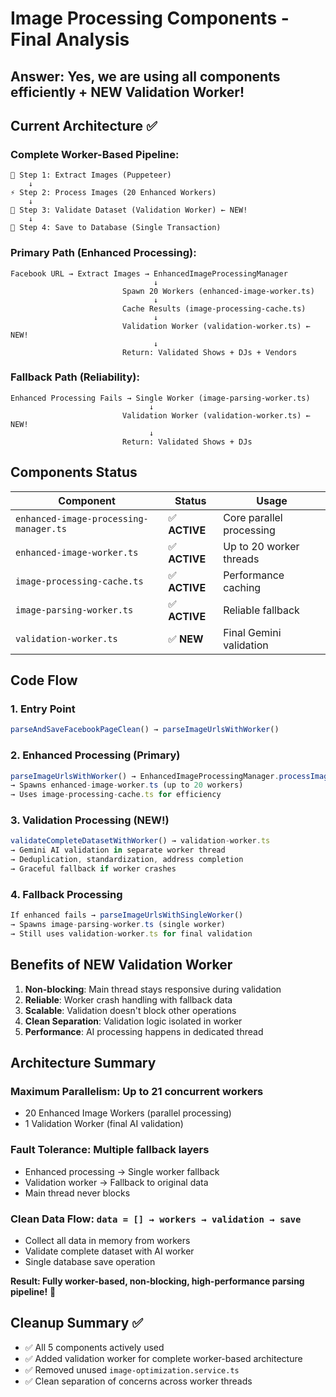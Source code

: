 # Image Processing Components - Final Analysis

## Answer: **Yes, we are using all components efficiently + NEW Validation Worker!**

## Current Architecture ✅

### **Complete Worker-Based Pipeline:**

```
🎯 Step 1: Extract Images (Puppeteer)
    ↓
⚡ Step 2: Process Images (20 Enhanced Workers)
    ↓
🧠 Step 3: Validate Dataset (Validation Worker) ← NEW!
    ↓
💾 Step 4: Save to Database (Single Transaction)
```

### **Primary Path (Enhanced Processing):**

```
Facebook URL → Extract Images → EnhancedImageProcessingManager
                                ↓
                         Spawn 20 Workers (enhanced-image-worker.ts)
                                ↓
                         Cache Results (image-processing-cache.ts)
                                ↓
                         Validation Worker (validation-worker.ts) ← NEW!
                                ↓
                         Return: Validated Shows + DJs + Vendors
```

### **Fallback Path (Reliability):**

```
Enhanced Processing Fails → Single Worker (image-parsing-worker.ts)
                               ↓
                         Validation Worker (validation-worker.ts) ← NEW!
                               ↓
                         Return: Validated Shows + DJs
```

## Components Status

| Component                              | Status        | Usage                    |
| -------------------------------------- | ------------- | ------------------------ |
| `enhanced-image-processing-manager.ts` | ✅ **ACTIVE** | Core parallel processing |
| `enhanced-image-worker.ts`             | ✅ **ACTIVE** | Up to 20 worker threads  |
| `image-processing-cache.ts`            | ✅ **ACTIVE** | Performance caching      |
| `image-parsing-worker.ts`              | ✅ **ACTIVE** | Reliable fallback        |
| `validation-worker.ts`                 | ✅ **NEW**    | Final Gemini validation  |

## Code Flow

### 1. Entry Point

```typescript
parseAndSaveFacebookPageClean() → parseImageUrlsWithWorker()
```

### 2. Enhanced Processing (Primary)

```typescript
parseImageUrlsWithWorker() → EnhancedImageProcessingManager.processImages()
→ Spawns enhanced-image-worker.ts (up to 20 workers)
→ Uses image-processing-cache.ts for efficiency
```

### 3. Validation Processing (NEW!)

```typescript
validateCompleteDatasetWithWorker() → validation-worker.ts
→ Gemini AI validation in separate worker thread
→ Deduplication, standardization, address completion
→ Graceful fallback if worker crashes
```

### 4. Fallback Processing

```typescript
If enhanced fails → parseImageUrlsWithSingleWorker()
→ Spawns image-parsing-worker.ts (single worker)
→ Still uses validation-worker.ts for final validation
```

## Benefits of NEW Validation Worker

1. **Non-blocking**: Main thread stays responsive during validation
2. **Reliable**: Worker crash handling with fallback data
3. **Scalable**: Validation doesn't block other operations
4. **Clean Separation**: Validation logic isolated in worker
5. **Performance**: AI processing happens in dedicated thread

## Architecture Summary

### **Maximum Parallelism**: Up to 21 concurrent workers

- 20 Enhanced Image Workers (parallel processing)
- 1 Validation Worker (final AI validation)

### **Fault Tolerance**: Multiple fallback layers

- Enhanced processing → Single worker fallback
- Validation worker → Fallback to original data
- Main thread never blocks

### **Clean Data Flow**: `data = [] → workers → validation → save`

- Collect all data in memory from workers
- Validate complete dataset with AI worker
- Single database save operation

**Result: Fully worker-based, non-blocking, high-performance parsing pipeline!** 🚀

## Cleanup Summary ✅

- ✅ All 5 components actively used
- ✅ Added validation worker for complete worker-based architecture
- ✅ Removed unused `image-optimization.service.ts`
- ✅ Clean separation of concerns across worker threads
